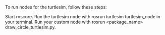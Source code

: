 To run nodes for the turtlesim, follow these steps:

Start roscore.
Run the turtlesim node with rosrun turtlesim turtlesim_node in your terminal.
Run your custom node with rosrun <package_name> draw_circle_turtlesim.py.
